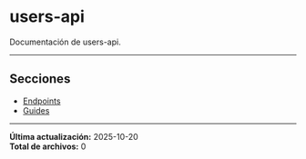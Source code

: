 # users-api

Documentación de users-api.

---

## Secciones

- [Endpoints](./Endpoints/00_README.md)
- [Guides](./Guides/00_README.md)

---

**Última actualización:** 2025-10-20  
**Total de archivos:** 0
